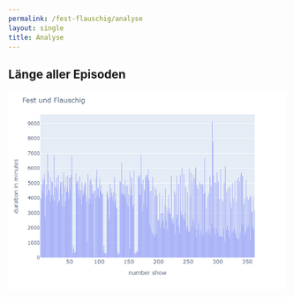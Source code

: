 ```yaml
---
permalink: /fest-flauschig/analyse
layout: single
title: Analyse
---
```


## Länge aller Episoden

![Länge Episoden "Fest und Flauschig"](../../img/ff_duration.png)